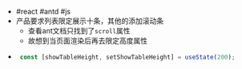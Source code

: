 - #react #antd #js
- 产品要求列表限定展示十条，其他的添加滚动条
	- 查看ant文档只找到了`scroll`属性
	- 故想到当页面渲染后再去限定高度属性
- ```js
   const [showTableHeight, setShowTableHeight] = useState(200);
  
  
  ```